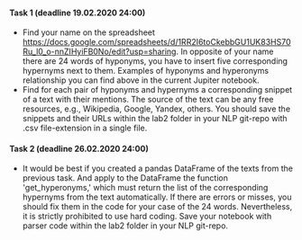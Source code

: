 #### Task 1 (deadline 19.02.2020 24:00)
* Find your name on the spreadsheet https://docs.google.com/spreadsheets/d/1RR2I6toCkebbGU1UK83HS70Ru_l0_o-nnZIHyiFB0No/edit?usp=sharing. In opposite of your name there are 24 words of hyponyms, you have to insert five corresponding hypernyms next to them. Examples of hyponyms and hyperonyms relationship you can find above in the current Jupiter notebook.
* Find for each pair of hyponyms and hypernyms a corresponding snippet of a text with their mentions. The source of the text can be any free resources, e.g., Wikipedia, Google, Yandex, others. You should save the snippets and their URLs within the lab2 folder in your NLP git-repo with .csv file-extension in a single file.

#### Task 2 (deadline 26.02.2020 24:00)
* It would be best if you created a pandas DataFrame of the texts from the previous task. And apply to the DataFrame the function 'get_hyperonyms,' which must return the list of the corresponding hypernyms from the text automatically. If there are errors or misses, you should fix them in the code for your case of the 24 words. Nevertheless, it is strictly prohibited to use hard coding. Save your notebook with parser code within the lab2 folder in your NLP git-repo.
